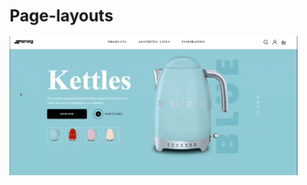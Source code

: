 # Page-layouts
![image](https://github.com/DianaKov/Page-layouts/blob/main/Teapot/img/20230119-004551.gif)
